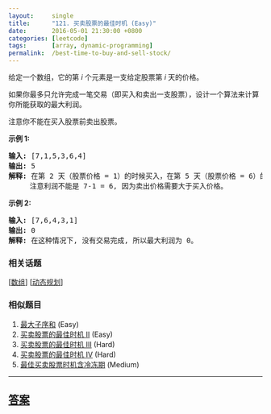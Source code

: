 ```yaml
---
layout:     single
title:      "121. 买卖股票的最佳时机 (Easy)"
date:       2016-05-01 21:30:00 +0800
categories: [leetcode]
tags:       [array, dynamic-programming]
permalink:  /best-time-to-buy-and-sell-stock/
---
```


<p>给定一个数组，它的第&nbsp;<em>i</em> 个元素是一支给定股票第 <em>i</em> 天的价格。</p>

<p>如果你最多只允许完成一笔交易（即买入和卖出一支股票），设计一个算法来计算你所能获取的最大利润。</p>

<p>注意你不能在买入股票前卖出股票。</p>

<p><strong>示例 1:</strong></p>

<pre><strong>输入:</strong> [7,1,5,3,6,4]
<strong>输出:</strong> 5
<strong>解释: </strong>在第 2 天（股票价格 = 1）的时候买入，在第 5 天（股票价格 = 6）的时候卖出，最大利润 = 6-1 = 5 。
     注意利润不能是 7-1 = 6, 因为卖出价格需要大于买入价格。
</pre>

<p><strong>示例 2:</strong></p>

<pre><strong>输入:</strong> [7,6,4,3,1]
<strong>输出:</strong> 0
<strong>解释: </strong>在这种情况下, 没有交易完成, 所以最大利润为 0。
</pre>

### 相关话题
  [[数组](https://github.com/openset/leetcode/tree/master/tag/array/README.md)]
  [[动态规划](https://github.com/openset/leetcode/tree/master/tag/dynamic-programming/README.md)]

### 相似题目
  1. [最大子序和](/maximum-subarray) (Easy)
  1. [买卖股票的最佳时机 II](/best-time-to-buy-and-sell-stock-ii) (Easy)
  1. [买卖股票的最佳时机 III](/best-time-to-buy-and-sell-stock-iii) (Hard)
  1. [买卖股票的最佳时机 IV](/best-time-to-buy-and-sell-stock-iv) (Hard)
  1. [最佳买卖股票时机含冷冻期](/best-time-to-buy-and-sell-stock-with-cooldown) (Medium)

---

## [答案](https://github.com/openset/leetcode/tree/master/problems/best-time-to-buy-and-sell-stock)
